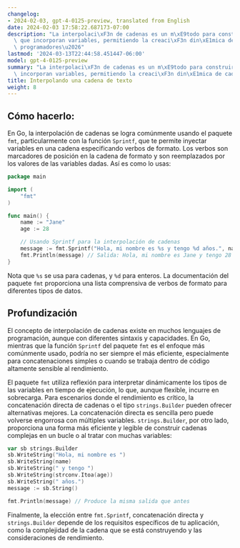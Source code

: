 ```yaml
---
changelog:
- 2024-02-03, gpt-4-0125-preview, translated from English
date: 2024-02-03 17:58:22.687173-07:00
description: "La interpolaci\xF3n de cadenas es un m\xE9todo para construir cadenas\
  \ que incorporan variables, permitiendo la creaci\xF3n din\xE1mica de cadenas. Los\
  \ programadores\u2026"
lastmod: '2024-03-13T22:44:58.451447-06:00'
model: gpt-4-0125-preview
summary: "La interpolaci\xF3n de cadenas es un m\xE9todo para construir cadenas que\
  \ incorporan variables, permitiendo la creaci\xF3n din\xE1mica de cadenas."
title: Interpolando una cadena de texto
weight: 8
---
```


## Cómo hacerlo:
En Go, la interpolación de cadenas se logra comúnmente usando el paquete `fmt`, particularmente con la función `Sprintf`, que te permite inyectar variables en una cadena especificando verbos de formato. Los verbos son marcadores de posición en la cadena de formato y son reemplazados por los valores de las variables dadas. Así es como lo usas:

```go
package main

import (
    "fmt"
)

func main() {
    name := "Jane"
    age := 28

    // Usando Sprintf para la interpolación de cadenas
    message := fmt.Sprintf("Hola, mi nombre es %s y tengo %d años.", name, age)
    fmt.Println(message) // Salida: Hola, mi nombre es Jane y tengo 28 años.
}
```

Nota que `%s` se usa para cadenas, y `%d` para enteros. La documentación del paquete `fmt` proporciona una lista comprensiva de verbos de formato para diferentes tipos de datos.

## Profundización
El concepto de interpolación de cadenas existe en muchos lenguajes de programación, aunque con diferentes sintaxis y capacidades. En Go, mientras que la función `Sprintf` del paquete `fmt` es el enfoque más comúnmente usado, podría no ser siempre el más eficiente, especialmente para concatenaciones simples o cuando se trabaja dentro de código altamente sensible al rendimiento.

El paquete `fmt` utiliza reflexión para interpretar dinámicamente los tipos de las variables en tiempo de ejecución, lo que, aunque flexible, incurre en sobrecarga. Para escenarios donde el rendimiento es crítico, la concatenación directa de cadenas o el tipo `strings.Builder` pueden ofrecer alternativas mejores. La concatenación directa es sencilla pero puede volverse engorrosa con múltiples variables. `strings.Builder`, por otro lado, proporciona una forma más eficiente y legible de construir cadenas complejas en un bucle o al tratar con muchas variables:

```go
var sb strings.Builder
sb.WriteString("Hola, mi nombre es ")
sb.WriteString(name)
sb.WriteString(" y tengo ")
sb.WriteString(strconv.Itoa(age))
sb.WriteString(" años.")
message := sb.String()

fmt.Println(message) // Produce la misma salida que antes
```

Finalmente, la elección entre `fmt.Sprintf`, concatenación directa y `strings.Builder` depende de los requisitos específicos de tu aplicación, como la complejidad de la cadena que se está construyendo y las consideraciones de rendimiento.
